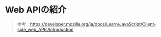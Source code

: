 # Web APIの紹介

> 参考：https://developer.mozilla.org/ja/docs/Learn/JavaScript/Client-side_web_APIs/Introduction
